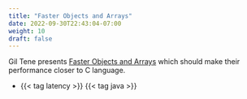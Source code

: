 ```yaml
---
title: "Faster Objects and Arrays"
date: 2022-09-30T22:43:04-07:00
weight: 10
draft: false
---
```

Gil Tene presents [Faster Objects and Arrays](https://www.youtube.com/watch?v=rEs6UdWByKw) which should make their performance closer to C language.

- {{< tag latency >}} {{< tag java >}}
